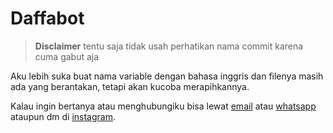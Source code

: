 # Daffabot
>**Disclaimer** tentu saja tidak usah perhatikan nama commit karena cuma gabut aja

Aku lebih suka buat nama variable dengan bahasa inggris dan filenya masih ada yang berantakan, tetapi akan kucoba merapihkannya.

Kalau ingin bertanya atau menghubungiku bisa lewat [email](mailto:daffabot@programmer.net) atau [whatsapp](https://wa.me/+6285156207150?text=Halo+Bang) ataupun dm di [instagram](https://www.instagram.com/daffabot_id).
